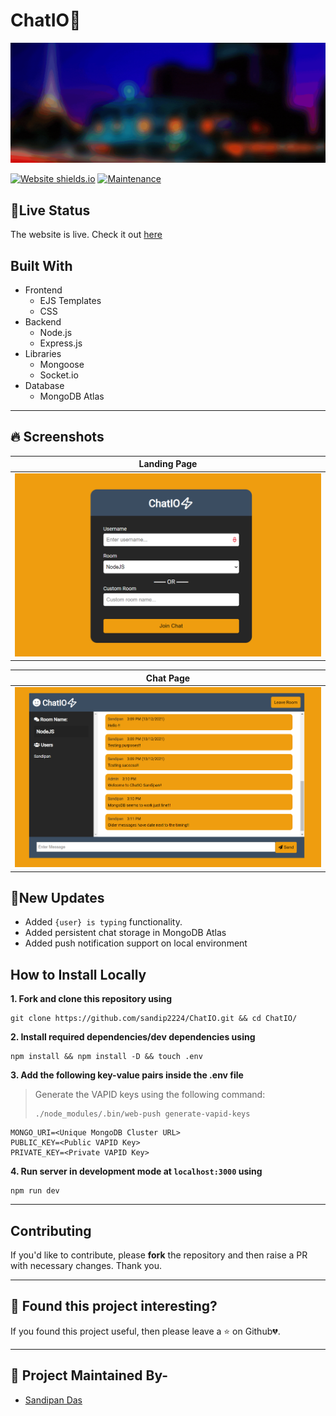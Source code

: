 # ChatIO🚀

<p align="center">
   <img src="client/media/banner1.gif" alt="Logo"/>
</p>
<!-- PROJECT LOGO -->

[![Website shields.io](https://img.shields.io/website-up-down-green-red/http/shields.io.svg?style=for-the-badge)](http://shields.io/)
[![Maintenance](https://img.shields.io/badge/Maintained%3F-yes-green.svg?style=for-the-badge)](https://GitHub.com/Naereen/StrapDown.js/graphs/commit-activity)

<!-- ABOUT THE PROJECT -->

## 🎉Live Status

The website is live. Check it out [here](https://chatio64.herokuapp.com)

## Built With

- Frontend
   - EJS Templates
   - CSS
- Backend
   - Node.js
   - Express.js
- Libraries
   - Mongoose
   - Socket.io
- Database
   - MongoDB Atlas
---

## 🔥 Screenshots

| Landing Page |
| - |
| ![client/media/1.PNG](media/1.PNG) |

| Chat Page |
| - |
| ![client/media/2.PNG](media/2.PNG) |

## 🚩New Updates

- Added `{user} is typing` functionality.
- Added persistent chat storage in MongoDB Atlas
- Added push notification support on local environment


<!-- BUILT WITH -->  

## How to Install Locally

**1. Fork and clone this repository using**

   ```
   git clone https://github.com/sandip2224/ChatIO.git && cd ChatIO/
   ```  
   
**2. Install required dependencies/dev dependencies using**  

   ```
   npm install && npm install -D && touch .env
   ```  
**3. Add the following key-value pairs inside the .env file**  

> Generate the VAPID keys using the following command:  
> ```
> ./node_modules/.bin/web-push generate-vapid-keys
> ```

  ```
  MONGO_URI=<Unique MongoDB Cluster URL>
  PUBLIC_KEY=<Public VAPID Key>
  PRIVATE_KEY=<Private VAPID Key>
  ```

**4. Run server in development mode at `localhost:3000` using**  

  ```
  npm run dev
  ```
  
---

## Contributing

If you'd like to contribute, please **fork** the repository and then raise a PR with necessary changes. Thank you.

---

## 🤎 Found this project interesting?

If you found this project useful, then please leave a :star: on Github💔.

---

## :man: Project Maintained By-
  - [Sandipan Das](https://linkedin.com/in/sandipan0164/)

